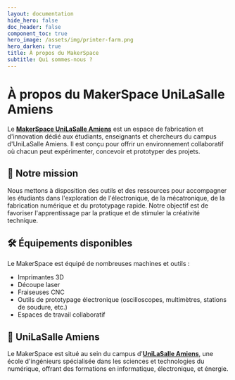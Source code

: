 ```yaml
---
layout: documentation
hide_hero: false
doc_header: false
component_toc: true
hero_image: /assets/img/printer-farm.png
hero_darken: true
title: À propos du MakerSpace
subtitle: Qui sommes-nous ?
---
```


# À propos du MakerSpace UniLaSalle Amiens

Le [**MakerSpace UniLaSalle Amiens**](https://makerspace-amiens.fr) est un espace de fabrication et d'innovation dédié aux étudiants, enseignants et chercheurs du campus d'UniLaSalle Amiens. Il est conçu pour offrir un environnement collaboratif où chacun peut expérimenter, concevoir et prototyper des projets.

## 🎯 Notre mission
Nous mettons à disposition des outils et des ressources pour accompagner les étudiants dans l'exploration de l'électronique, de la mécatronique, de la fabrication numérique et du prototypage rapide. Notre objectif est de favoriser l'apprentissage par la pratique et de stimuler la créativité technique.

## 🛠️ Équipements disponibles
Le MakerSpace est équipé de nombreuses machines et outils :
- Imprimantes 3D
- Découpe laser
- Fraiseuses CNC
- Outils de prototypage électronique (oscilloscopes, multimètres, stations de soudure, etc.)
- Espaces de travail collaboratif

## 📍 UniLaSalle Amiens
Le MakerSpace est situé au sein du campus d'[**UniLaSalle Amiens**](https://www.unilasalle-amiens.fr), une école d'ingénieurs spécialisée dans les sciences et technologies du numérique, offrant des formations en informatique, électronique, et énergie.

